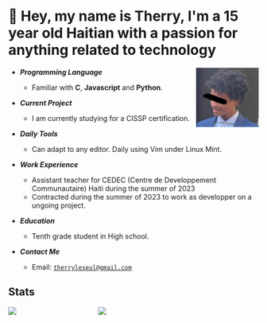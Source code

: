# 👋 Hey, my name is Therry, I'm a 15 year old Haitian with a passion for anything related to technology

<img align="right" width="25%" src="./IMG-2533.png"/>

- ***Programming Language***

  * Familiar with **C**, **Javascript** and **Python**. 
  
- ***Current Project***

  * I am currently studying for a CISSP certification.

- ***Daily Tools***

  * Can adapt to any editor. Daily using Vim  under Linux Mint.

- ***Work Experience***

  * Assistant teacher for CEDEC (Centre de Developpement Communautaire) Haiti during the summer of 2023
  * Contracted during the summer of 2023 to work as developper on a ungoing project.

- ***Education***

  * Tenth grade student in High school.

- ***Contact Me***

  * Email: [`therryleseul@gmail.com`](mailto:therryleseul@gmail.com)

## Stats

<p>
<a href="https://github.com/TherryHilaire?tab=repositories"><img align="left" width="36%" src="https://github-readme-stats.vercel.app/api/top-langs/?username=TherryHilaire&layout=compact&hide=html,roff&exclude_repo=MacOS-Hackintosh&theme=gruvbox"/></a>
<a href="https://github.com/TherryHilaire"><img width="43%" src="https://github-readme-stats.vercel.app/api?username=TherryHilaire&show_icons=true&theme=gruvbox"/></a>
</p>
